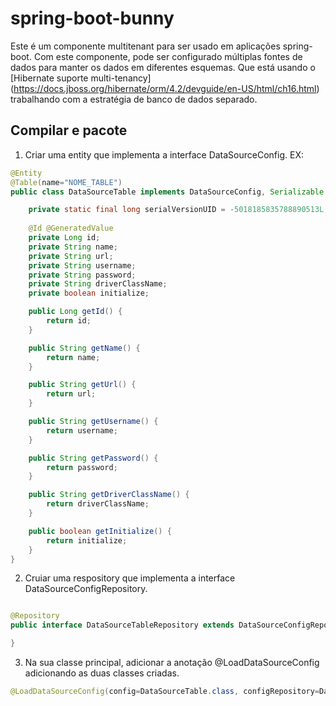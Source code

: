 # spring-boot-bunny
Este é um componente multitenant para ser usado em aplicações spring-boot.
Com este componente, pode ser configurado múltiplas fontes de dados para manter os dados em diferentes esquemas.
Que está usando o [Hibernate suporte multi-tenancy] (https://docs.jboss.org/hibernate/orm/4.2/devguide/en-US/html/ch16.html) trabalhando com a estratégia de banco de dados separado.

## Compilar e pacote

1) Criar uma entity que implementa a interface DataSourceConfig.
EX:

```java
@Entity
@Table(name="NOME_TABLE")
public class DataSourceTable implements DataSourceConfig, Serializable {

	private static final long serialVersionUID = -5018185835788890513L;
	
	@Id @GeneratedValue
    private Long id;
    private String name;
    private String url;
    private String username;
    private String password;
    private String driverClassName;
    private boolean initialize;

    public Long getId() {
        return id;
    }

    public String getName() {
        return name;
    }

    public String getUrl() {
        return url;
    }

    public String getUsername() {
        return username;
    }

    public String getPassword() {
        return password;
    }

    public String getDriverClassName() {
        return driverClassName;
    }

    public boolean getInitialize() {
        return initialize;
    }
}
```

2) Cruiar uma respository que implementa a interface DataSourceConfigRepository.

```java

@Repository
public interface DataSourceTableRepository extends DataSourceConfigRepository<DataSourceTable>, JpaRepository<DataSourceTable, Long> {

}

```

3) Na sua classe principal, adicionar a anotação @LoadDataSourceConfig adicionando as duas classes criadas.

```java
@LoadDataSourceConfig(config=DataSourceTable.class, configRepository=DataSourceTableRepository.class)
```